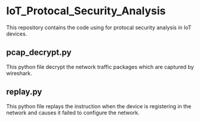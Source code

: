 # IoT_Protocal_Security_Analysis
This repository contains the code using for protocal security analysis in IoT devices.

## pcap_decrypt.py
This python file decrypt the network traffic packages which are captured by wireshark.

## replay.py
This python file replays the instruction when the device is registering in the network and causes it failed to configure the network.